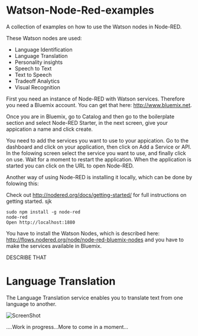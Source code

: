# Watson-Node-Red-examples

A collection of examples on how to use the Watson nodes in Node-RED.

These Watson nodes are used:

- Language Identification
- Language Translation
- Personality insights
- Speech to Text
- Text to Speech
- Tradeoff Analytics
- Visual Recognition


First you need an instance of Node-RED with Watson services. Therefore you need a Bluemix account. You can get that here: http://www.bluemix.net.

Once you are in Bluemix, go to Catalog and then go to the boilerplate section and select Node-RED Starter, in the next screen, give your appication a name and click create.

You need to add the services you want to use to your appication. Go to the dashboard and click on your application, then click on Add a Service or API. In the folowing screen select the service you want to use, and finally click on use. Wait for a moment to restart the application. When the application is started you can click on the URL to open Node-RED.

Another way of using Node-RED is installing it locally, which can be done by folowing this:

Check out http://nodered.org/docs/getting-started/ for full instructions on getting started.
sjk

    sudo npm install -g node-red
    node-red
    Open http://localhost:1880
    
You have to install the Watson Nodes, which is described here: http://flows.nodered.org/node/node-red-bluemix-nodes
and you have to make the services available in Bluemix.

DESCRIBE THAT



# Language Translation

The Language Translation service enables you to translate text from one language to another.

![ScreenShot](https://github.com/NodeREDWatson/Watson-Node-Red-Samples/blob/master/images/Language%20Translation/Screen%20Shot%202015-09-16%20at%2012.26.29.png)


....Work in progress...More to come in a moment...

